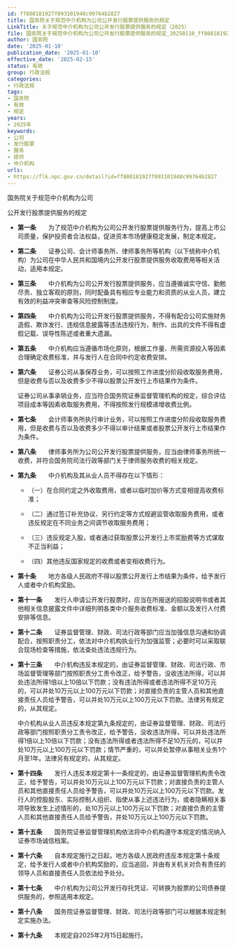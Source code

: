 ```yaml
---
id: ff808181927f093101948c99764b2827
title: 国务院关于规范中介机构为公司公开发行股票提供服务的规定
LinkTitle: 关于规范中介机构为公司公开发行股票提供服务的规定（2025）
file: 国务院关于规范中介机构为公司公开发行股票提供服务的规定_20250110_ff808181927f093101948c99764b2827.docx
author: 国务院
date: '2025-01-10'
publication_date: '2025-01-10'
effective_date: '2025-02-15'
status: 有效
group: 行政法规
categories:
- 行政法规
tags:
- 国务院
- 有效
- 规定
years:
- 2025年
keywords:
- 公司
- 发行股票
- 服务
- 提供
- 中介机构
urls:
- https://flk.npc.gov.cn/detail?id=ff808181927f093101948c99764b2827
---
```


国务院关于规范中介机构为公司

公开发行股票提供服务的规定

- **第一条**　　为了规范中介机构为公司公开发行股票提供服务行为，提高上市公司质量，保护投资者合法权益，促进资本市场健康稳定发展，制定本规定。

- **第二条**　　证券公司、会计师事务所、律师事务所等机构（以下统称中介机构）为公司在中华人民共和国境内公开发行股票提供服务收取费用等相关活动，适用本规定。

- **第三条**　　中介机构为公司公开发行股票提供服务，应当遵循诚实守信、勤勉尽责、独立客观的原则，同时配备具有相应专业能力和资质的从业人员，建立有效的利益冲突审查等风险控制制度。

- **第四条**　　中介机构为公司公开发行股票提供服务，不得有配合公司实施财务造假、欺诈发行、违规信息披露等违法违规行为，制作、出具的文件不得有虚假记载、误导性陈述或者重大遗漏。

- **第五条**　　中介机构应当遵循市场化原则，根据工作量、所需资源投入等因素合理确定收费标准，并与发行人在合同中约定收费安排。

- **第六条**　　证券公司从事保荐业务，可以按照工作进度分阶段收取服务费用，但是收费与否以及收费多少不得以股票公开发行上市结果作为条件。

  证券公司从事承销业务，应当符合国务院证券监督管理机构的规定，综合评估项目成本等因素收取服务费用，不得按照发行规模递增收费比例。

- **第七条**　　会计师事务所执行审计业务，可以按照工作进度分阶段收取服务费用，但是收费与否以及收费多少不得以审计结果或者股票公开发行上市结果作为条件。

- **第八条**　　律师事务所为公司公开发行股票提供服务，应当由律师事务所统一收费，并符合国务院司法行政等部门关于律师服务收费的相关规定。

- **第九条**　　中介机构及其从业人员不得存在以下情形：

  - （一）在合同约定之外收取费用，或者以临时加价等方式变相提高收费标准；

  - （二）通过签订补充协议、另行约定等方式规避监管收取服务费用，或者违反规定在不同业务之间调节收取服务费用；

  - （三）违反规定入股，或者通过获取股票公开发行上市奖励费等方式谋取不正当利益；

  - （四）其他违反国家规定的收费或者变相收费行为。

- **第十条**　　地方各级人民政府不得以股票公开发行上市结果为条件，给予发行人或者中介机构奖励。

- **第十一条**　　发行人申请公开发行股票时，应当在所报送的招股说明书或者其他相关信息披露文件中详细列明各类中介服务收费标准、金额以及发行人付费安排等信息。

- **第十二条**　　证券监督管理、财政、司法行政等部门应当加强信息沟通和协调配合，按照职责分工，依法对中介机构执业行为加强监管；必要时可以采取联合现场检查等措施，依法查处违法违规行为。

- **第十三条**　　中介机构违反本规定的，由证券监督管理、财政、司法行政、市场监督管理等部门按照职责分工责令改正，给予警告，没收违法所得，可以并处违法所得1倍以上10倍以下罚款；没有违法所得或者违法所得不足10万元的，可以并处10万元以上100万元以下罚款；对直接负责的主管人员和其他直接责任人员给予警告，可以并处10万元以上100万元以下罚款。法律另有规定的，从其规定。

  中介机构从业人员违反本规定第九条规定的，由证券监督管理、财政、司法行政等部门按照职责分工责令改正，给予警告，没收违法所得，可以并处违法所得1倍以上10倍以下罚款；没有违法所得或者违法所得不足10万元的，可以并处10万元以上100万元以下罚款；情节严重的，可以并处暂停从事相关业务1个月至1年。法律另有规定的，从其规定。

- **第十四条**　　发行人违反本规定第十一条规定的，由证券监督管理机构责令改正，给予警告，可以并处10万元以上100万元以下罚款；对直接负责的主管人员和其他直接责任人员给予警告，可以并处10万元以上100万元以下罚款。发行人的控股股东、实际控制人组织、指使从事上述违法行为，或者隐瞒相关事项导致发生上述情形的，处10万元以上100万元以下罚款；对直接负责的主管人员和其他直接责任人员给予警告，并处10万元以上100万元以下罚款。

- **第十五条**　　国务院证券监督管理机构依法将中介机构遵守本规定的情况纳入证券市场诚信档案。

- **第十六条**　　自本规定施行之日起，地方各级人民政府违反本规定第十条规定，给予发行人或者中介机构奖励的，应当追回，并由有关机关对负有责任的领导人员和直接责任人员依法给予处分。

- **第十七条**　　中介机构为公司公开发行存托凭证、可转换为股票的公司债券提供服务的，参照适用本规定。

- **第十八条**　　国务院证券监督管理、财政、司法行政等部门可以根据本规定制定实施办法。

- **第十九条**　　本规定自2025年2月15日起施行。
